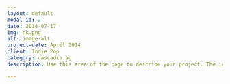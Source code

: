 ```yaml
---
layout: default
modal-id: 2
date: 2014-07-17
img: nk.png
alt: image-alt
project-date: April 2014
client: Indie Pop
category: cascadia.ag
description: Use this area of the page to describe your project. The icon above is part of a free icon set by <a href="https://sellfy.com/p/8Q9P/jV3VZ/">Flat Icons</a>. On their website, you can download their free set with 16 icons, or you can purchase the entire set with 146 icons for only $12!

---
```

